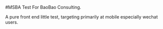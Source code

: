 #MSBA Test For BaoBao Consulting.

A pure front end little test, targeting primarily at mobile especially wechat users.
